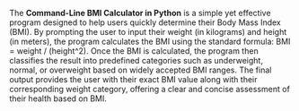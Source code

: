The **Command-Line BMI Calculator in Python** is a simple yet effective program designed to help users quickly determine their Body Mass Index (BMI). By prompting the user to input their weight (in kilograms) and height (in meters), the program calculates the BMI using the standard formula: BMI = weight / (height^2). Once the BMI is calculated, the program then classifies the result into predefined categories such as underweight, normal, or overweight based on widely accepted BMI ranges. The final output provides the user with their exact BMI value along with their corresponding weight category, offering a clear and concise assessment of their health based on BMI.
